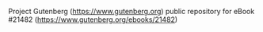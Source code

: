 Project Gutenberg (https://www.gutenberg.org) public repository for eBook #21482 (https://www.gutenberg.org/ebooks/21482)
